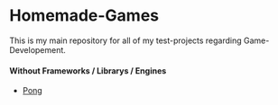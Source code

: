 # Homemade-Games

This is my main repository for all of my test-projects regarding Game-Developement.

#### Without Frameworks / Librarys / Engines
- [Pong](/pong/)